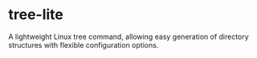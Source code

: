 # tree-lite
A lightweight Linux tree command, allowing easy generation of directory structures with flexible configuration options.
